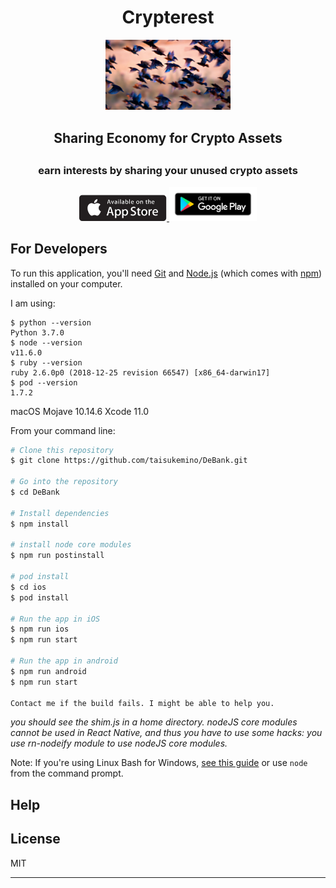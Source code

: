 <h1 align="center">Crypterest</h1>
<p align="center">
  <a href="#"><img src="./assets/sample_img2.jpg" width="200"></a>
</p>
<h2 align="center">Sharing Economy for Crypto Assets<h2>
<h3 align="center">
  earn interests by sharing your unused crypto assets
</h3>

<p align="center">
  <a href="https://itunes.apple.com/us/app/gitpoint/id1251245162?mt=8">
    <img alt="Download on the App Store" title="App Store" src="./assets/appstore_logo.png" width="140">
  </a>
  <a href="https://play.google.com/store/apps/details?id=com.gitpoint">
    <img alt="Get it on Google Play" title="Google Play" src="./assets/Download_on_GooglePlay.png" width="140">
  </a>
</p>

## For Developers

To run this application, you'll need [Git](https://git-scm.com) and [Node.js](https://nodejs.org/en/download/) (which comes with [npm](http://npmjs.com)) installed on your computer.

I am using:

```
$ python --version
Python 3.7.0
$ node --version
v11.6.0
$ ruby --version
ruby 2.6.0p0 (2018-12-25 revision 66547) [x86_64-darwin17]
$ pod --version
1.7.2
```

macOS Mojave 10.14.6
Xcode 11.0

From your command line:

```bash
# Clone this repository
$ git clone https://github.com/taisukemino/DeBank.git

# Go into the repository
$ cd DeBank

# Install dependencies
$ npm install

# install node core modules
$ npm run postinstall

# pod install
$ cd ios
$ pod install

# Run the app in iOS
$ npm run ios
$ npm run start

# Run the app in android
$ npm run android
$ npm run start

Contact me if the build fails. I might be able to help you.
```

_you should see the shim.js in a home directory.
nodeJS core modules cannot be used in React Native, and thus you have to use some hacks: you use rn-nodeify module to use nodeJS core modules._

Note: If you're using Linux Bash for Windows, [see this guide](https://www.howtogeek.com/261575/how-to-run-graphical-linux-desktop-applications-from-windows-10s-bash-shell/) or use `node` from the command prompt.

## Help

## License

MIT

---
